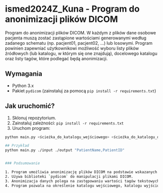 # ismed2024Z_Kuna - Program do anonimizacji plików DICOM

Program do anonimizacji plików DICOM. W każdym z plików dane osobowe pacjenta muszą zostać zastąpione wartościami generowanymi według zadanego schematu (np. pacjent01, pacjent02, …) lub losowymi. Program powinien zapewniać użytkownikowi możliwość wyboru listy plików źródłowych (lub katalogu, w którym się one znajdują), docelowego katalogu oraz listy tagów, które podlegać będą anonimizacji. 

## Wymagania

- Python 3.x
- Pakiet `pydicom` (zainstaluj za pomocą `pip install -r requirements.txt`)

## Jak uruchomić?

1. Sklonuj repozytorium.
2. Zainstaluj zależności: `pip install -r requirements.txt`
3. Uruchom program:

```bash
python main.py <ścieżka_do_katalogu_wejściowego> <ścieżka_do_katalogu_docelowego>  <tagi_do_anonimizacji>

## Przykład
python main.py ./input ./output "PatientName,PatientID"


### Podsumowanie

1. Program umożliwia anonimizację plików DICOM na podstawie wskazanych tagów.
2. Używa biblioteki `pydicom` do manipulacji plikami DICOM.
3. Anonimizacja danych polega na zastępowaniu wartości tagów tekstowych (np. imię pacjenta) fikcyjnymi danymi.
4. Program pozwala na określenie katalogu wejściowego, katalogu wyjściowego oraz listy tagów do anonimizacji za pomocą argumentów wiersza poleceń.

